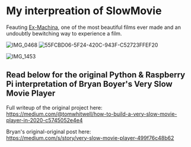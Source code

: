 # My interpreation of SlowMovie

Feauting [Ex-Machina](https://a24films.com/films/ex-machina), one of the most beautiful films ever made and an undoubtly bewitching way to experience a film.

![IMG_0468](https://user-images.githubusercontent.com/47917431/146089304-56418bc8-2360-4f46-bb32-6cc914dcde33.jpg)
![55FCBD06-5F24-420C-943F-C52723FFEF20](https://user-images.githubusercontent.com/47917431/146090464-d5f2effc-0ee8-46a3-a469-37d7ca558965.JPG)

![IMG_1453](https://user-images.githubusercontent.com/47917431/146090381-798f54c1-7561-4441-8e79-d3c8bf060cf2.jpg)

## Read below for the original Python & Raspberry Pi interpretation of Bryan Boyer's Very Slow Movie Player  


Full writeup of the original project here:   
https://medium.com/@tomwhitwell/how-to-build-a-very-slow-movie-player-in-2020-c5745052e4e4

Bryan's original-original post here:  
https://medium.com/s/story/very-slow-movie-player-499f76c48b62  


